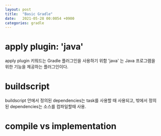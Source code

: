 ```yaml
---
layout: post
title:  "Basic Gradle"
date:   2021-05-28 00:0054 +0900
categories: gradle
---
```


# apply plugin: 'java'

apply plugin 키워드는 Gradle 플러그인을 사용하기 위함
'java' 는 Java 프로그램을 위한 기능을 제공하는 플러그인이다.

# buildscript

buildscript 안에서 정의된 dependencies는 task를 사용할 때 사용되고, 밖에서 정의된 dependencies는 소스를 컴파일할때 사용.

# compile vs implementation